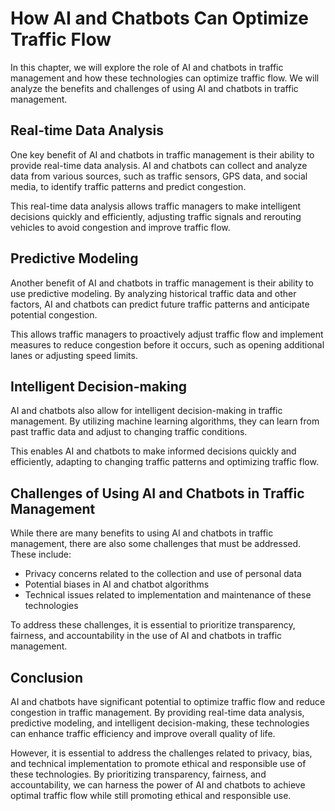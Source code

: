 How AI and Chatbots Can Optimize Traffic Flow
===========================================================================================================

In this chapter, we will explore the role of AI and chatbots in traffic management and how these technologies can optimize traffic flow. We will analyze the benefits and challenges of using AI and chatbots in traffic management.

Real-time Data Analysis
-----------------------

One key benefit of AI and chatbots in traffic management is their ability to provide real-time data analysis. AI and chatbots can collect and analyze data from various sources, such as traffic sensors, GPS data, and social media, to identify traffic patterns and predict congestion.

This real-time data analysis allows traffic managers to make intelligent decisions quickly and efficiently, adjusting traffic signals and rerouting vehicles to avoid congestion and improve traffic flow.

Predictive Modeling
-------------------

Another benefit of AI and chatbots in traffic management is their ability to use predictive modeling. By analyzing historical traffic data and other factors, AI and chatbots can predict future traffic patterns and anticipate potential congestion.

This allows traffic managers to proactively adjust traffic flow and implement measures to reduce congestion before it occurs, such as opening additional lanes or adjusting speed limits.

Intelligent Decision-making
---------------------------

AI and chatbots also allow for intelligent decision-making in traffic management. By utilizing machine learning algorithms, they can learn from past traffic data and adjust to changing traffic conditions.

This enables AI and chatbots to make informed decisions quickly and efficiently, adapting to changing traffic patterns and optimizing traffic flow.

Challenges of Using AI and Chatbots in Traffic Management
---------------------------------------------------------

While there are many benefits to using AI and chatbots in traffic management, there are also some challenges that must be addressed. These include:

* Privacy concerns related to the collection and use of personal data
* Potential biases in AI and chatbot algorithms
* Technical issues related to implementation and maintenance of these technologies

To address these challenges, it is essential to prioritize transparency, fairness, and accountability in the use of AI and chatbots in traffic management.

Conclusion
----------

AI and chatbots have significant potential to optimize traffic flow and reduce congestion in traffic management. By providing real-time data analysis, predictive modeling, and intelligent decision-making, these technologies can enhance traffic efficiency and improve overall quality of life.

However, it is essential to address the challenges related to privacy, bias, and technical implementation to promote ethical and responsible use of these technologies. By prioritizing transparency, fairness, and accountability, we can harness the power of AI and chatbots to achieve optimal traffic flow while still promoting ethical and responsible use.
